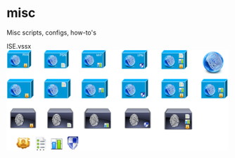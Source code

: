 # misc
Misc scripts, configs, how-to's

ISE.vssx
![](https://github.com/collin-clark/misc/blob/master/Cisco_ISE.png)
